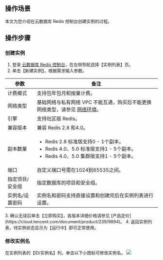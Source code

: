 ## 操作场景
本文为您介绍在云数据库 Redis 控制台创建实例的过程。

## 操作步骤
### 创建实例
1. 登录 [云数据库 Redis 控制台](https://console.cloud.tencent.com/redis)，在左侧导航选择【实例列表】页。
2. 单击【新建实例】，根据需求输入参数。
<table>
<thead>
<tr>
<th>参数</th>
<th>备注</th>
</tr>
</thead>
<tbody><tr>
<td>计费模式</td>
<td>支持包年包月和按量计费。</td>
</tr>
<tr>
<td>网络类型</td>
<td>基础网络与私有网络 VPC 不能互通，购买后不能更换网络类型，请参见 <a href="https://cloud.tencent.com/document/product/213/5227" target="_blank">网络环境</a>。</td>
</tr>
<tr>
<td>引擎</td>
<td>支持社区版 Redis。</td>
</tr>
<tr>
<td>兼容版本</td>
<td>兼容 Redis 2.8 和4.0。</td>
</tr>
<tr>
<td>副本数量</td>
<td><ul><li>Redis 2.8 标准版支持0 - 1个副本。</li><li>Redis 4.0、5.0 标准版支持1 - 5个副本。</li><li>Redis 4.0、5.0 集群版支持1 - 5个副本。</li></td>
</tr>
<tr>
<td>端口</td>
<td>自定义端口号需在1024到65535之间。</td>
</tr>
<tr>
<td>指定项目/安全组</td>
<td>指定数据库的项目和安全组。</td>
</tr>
<tr>
<td>实例名/设置密码</td>
<td>实例名和密码支持直接设置和创建完后在实例列表进行设置。</td>
</tr>
</tbody></table>
3. 确认无误后单击【立即购买】，各版本详细价格请参见 [产品定价](https://cloud.tencent.com/document/product/239/9894)。
4. 返回实例列表，待实例状态显示为【运行中】即可正常使用。

### 修改实例名
在实例列表的【ID/实例名】列，单击以下小图标可修改实例名。
![](https://main.qcloudimg.com/raw/76bfd797084f1d0d19607283ed204646.png)
